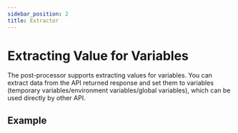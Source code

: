 ```yaml
---
sidebar_position: 2
title: Extractor
---
```


# Extracting Value for Variables

The post-processor supports extracting values for variables. You can extract data from the API returned response and set them to variables (temporary variables/environment variables/global variables), which can be used directly by other API.

## Example
